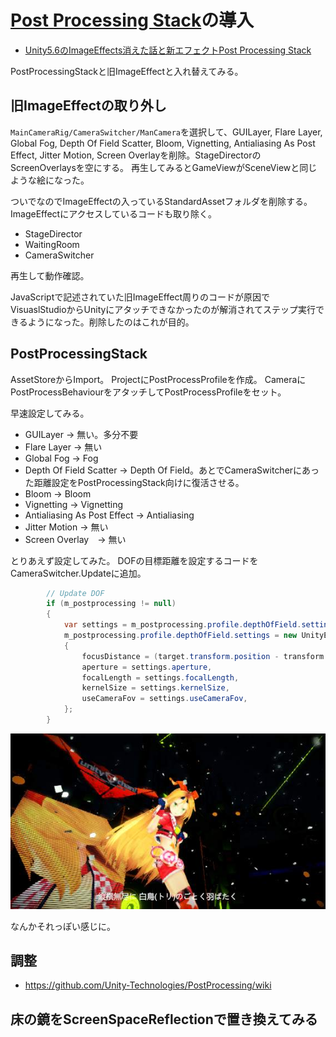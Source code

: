 # [Post Processing Stack](https://www.assetstore.unity3d.com/jp/#!/content/83912)の導入

* [Unity5.6のImageEffects消えた話と新エフェクトPost Processing Stack](https://thattown.wixsite.com/thattown/single-post/2017/06/07/Unity56%25E3%2581%25AEImageEffects%25E6%25B6%2588%25E3%2581%2588%25E3%2581%259F%25E8%25A9%25B1%25E3%2581%25A8%25E6%2596%25B0%25E3%2582%25A8%25E3%2583%2595%25E3%2582%25A7%25E3%2582%25AF%25E3%2583%2588Post-Processing-Stack)

PostProcessingStackと旧ImageEffectと入れ替えてみる。

## 旧ImageEffectの取り外し

``MainCameraRig/CameraSwitcher/ManCamera``を選択して、GUILayer, Flare Layer, Global Fog, Depth Of Field Scatter, Bloom, Vignetting, Antialiasing As Post Effect, Jitter Motion, Screen Overlayを削除。StageDirectorのScreenOverlaysを空にする。
再生してみるとGameViewがSceneViewと同じような絵になった。

ついでなのでImageEffectの入っているStandardAssetフォルダを削除する。
ImageEffectにアクセスしているコードも取り除く。

* StageDirector
* WaitingRoom
* CameraSwitcher

再生して動作確認。

JavaScriptで記述されていた旧ImageEffect周りのコードが原因でVisuaslStudioからUnityにアタッチできなかったのが解消されてステップ実行できるようになった。削除したのはこれが目的。

## PostProcessingStack

AssetStoreからImport。
ProjectにPostProcessProfileを作成。
CameraにPostProcessBehaviourをアタッチしてPostProcessProfileをセット。

早速設定してみる。

* GUILayer -> 無い。多分不要
* Flare Layer -> 無い
* Global Fog -> Fog
* Depth Of Field Scatter -> Depth Of Field。あとでCameraSwitcherにあった距離設定をPostProcessingStack向けに復活させる。
* Bloom -> Bloom
* Vignetting -> Vignetting
* Antialiasing As Post Effect -> Antialiasing
* Jitter Motion -> 無い
* Screen Overlay　-> 無い

とりあえず設定してみた。
DOFの目標距離を設定するコードをCameraSwitcher.Updateに追加。

```cs
        // Update DOF
        if (m_postprocessing != null)
        {
            var settings = m_postprocessing.profile.depthOfField.settings;
            m_postprocessing.profile.depthOfField.settings = new UnityEngine.PostProcessing.DepthOfFieldModel.Settings
            {
                focusDistance = (target.transform.position - transform.position).magnitude,
                aperture = settings.aperture,
                focalLength = settings.focalLength,
                kernelSize = settings.kernelSize,
                useCameraFov = settings.useCameraFov,
            };
        }
```

![postprocessing](postprocessing.jpg)

なんかそれっぽい感じに。

## 調整

* https://github.com/Unity-Technologies/PostProcessing/wiki

## 床の鏡をScreenSpaceReflectionで置き換えてみる

